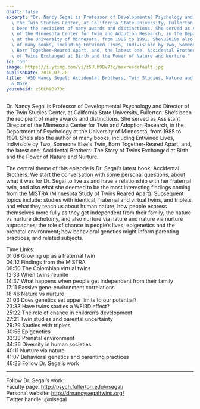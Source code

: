 ```yaml
---
draft: false
excerpt: "Dr. Nancy Segal is Professor of Developmental Psychology and Director of\
  \ the Twin Studies Center, at California State University, Fullerton. She\u2019\
  s been the recipient of many awards and distinctions. She served as Assistant Director\
  \ of the Minnesota Center for Twin and Adoption Research, in the Department of Psychology\
  \ at the University of Minnesota, from 1985 to 1991. She\u2019s also the author\
  \ of many books, including Entwined Lives, Indivisible by Two, Someone Else's Twin,\
  \ Born Together-Reared Apart, and, the latest one, Accidental Brothers: The Story\
  \ of Twins Exchanged at Birth and the Power of Nature and Nurture."
id: '50'
image: https://i.ytimg.com/vi/z5ULh9Bv73c/maxresdefault.jpg
publishDate: 2018-07-20
title: '#50 Nancy Segal: Accidental Brothers, Twin Studies, Nature and Nurture, Epigenetics
  & More'
youtubeid: z5ULh9Bv73c
---
```

<div class="timelinks">

Dr. Nancy Segal is Professor of Developmental Psychology and Director of the Twin Studies Center, at California State University, Fullerton. She’s been the recipient of many awards and distinctions. She served as Assistant Director of the Minnesota Center for Twin and Adoption Research, in the Department of Psychology at the University of Minnesota, from 1985 to 1991. She’s also the author of many books, including Entwined Lives, Indivisible by Two, Someone Else's Twin, Born Together-Reared Apart, and, the latest one, Accidental Brothers: The Story of Twins Exchanged at Birth and the Power of Nature and Nurture.

The central theme of this episode is Dr. Segal’s latest book, Accidental Brothers. We start the conversation with some personal questions, about what it was for Dr. Segal to live as and have a relationship with her fraternal twin, and also what she deemed to be the most interesting findings coming from the MISTRA (Minnesota Study of Twins Reared Apart). Subsequent topics include: studies with identical, fraternal and virtual twins, and triplets, and what they teach us about human nature; how people express themselves more fully as they get independent from their family; the nature vs nurture dichotomy, and also nurture via nature and nature via nurture approaches; the role of chance in people’s lives; epigenetics and the prenatal environment; how behavioral genetics might inform parenting practices; and related subjects.  
 
Time Links:  
<time>01:08</time> Growing up as a fraternal twin  
<time>04:12</time> Findings from the MISTRA    
<time>08:50</time> The Colombian virtual twins   
<time>12:33</time> When twins reunite   
<time>14:37</time> What happens when people get independent from their family    
<time>17:11</time> Passive gene-environment correlations    
<time>18:46</time> Nature vs nurture    
<time>21:03</time> Does genetics set upper limits to our potential?    
<time>23:33</time> Have twins studies a WEIRD effect?    
<time>25:22</time> The role of chance in children’s development  
<time>27:21</time> Twin studies and parental uncertainty  
<time>29:29</time> Studies with triplets  
<time>30:55</time> Epigenetics  
<time>33:38</time> Prenatal environment  
<time>34:36</time> Diversity in human societies  
<time>40:11</time> Nurture via nature  
<time>41:07</time> Behavioral genetics and parenting practices  
<time>46:23</time> Follow Dr. Segal’s work

---

Follow Dr. Segal’s work:  
Faculty page: http://psych.fullerton.edu/nsegal/  
Personal website: http://drnancysegaltwins.org/  
Twitter handle: @nlsegal
</div>

